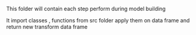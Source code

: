 This folder will contain each step perform during model building

It import classes , functions from src folder apply them on data frame and return new transform data frame
